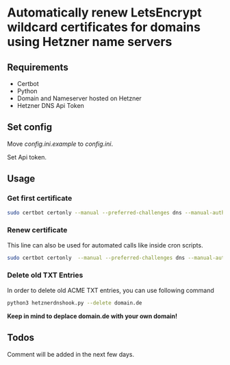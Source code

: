 # Automatically renew LetsEncrypt wildcard certificates for domains using Hetzner name servers

## Requirements

- Certbot
- Python
- Domain and Nameserver hosted on Hetzner
- Hetzner DNS Api Token

## Set config

Move *config.ini.example* to *config.ini*.

Set Api token.

## Usage

### Get first certificate

```bash
sudo certbot certonly --manual --preferred-challenges dns --manual-auth-hook ./hetznerdnshook.py -d domain.de -d *.domain.de
```

### Renew certificate

This line can also be used for automated calls like inside cron scripts.

```bash
sudo certbot certonly  --manual --preferred-challenges dns --manual-auth-hook ./hetznerdnshook.py -d domain.de -d *.domain.de --dry-run --agree-tos  --manual-public-ip-logging-ok
```

### Delete old TXT Entries

In order to delete old ACME TXT entries, you can use following command

```bash
python3 hetznerdnshook.py --delete domain.de
```

**Keep in mind to deplace domain.de with your own domain!**

## Todos
Comment will be added in the next few days.